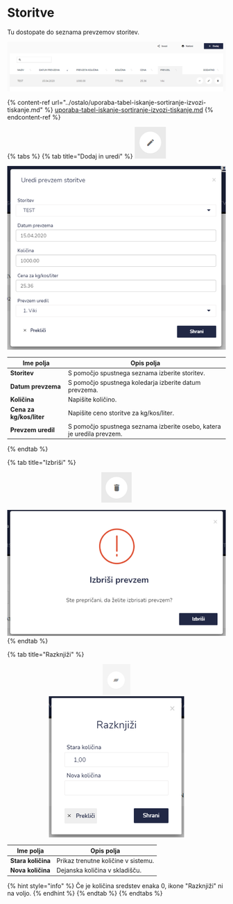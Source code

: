 # Storitve

Tu dostopate do seznama prevzemov storitev.

![](../.gitbook/assets/Skladisce_stoitve_pogled.PNG)

{% content-ref url="../ostalo/uporaba-tabel-iskanje-sortiranje-izvozi-tiskanje.md" %}
[uporaba-tabel-iskanje-sortiranje-izvozi-tiskanje.md](../ostalo/uporaba-tabel-iskanje-sortiranje-izvozi-tiskanje.md)
{% endcontent-ref %}

{% tabs %}
{% tab title="Dodaj in uredi" %}
![Ikona za urejanje](<../.gitbook/assets/Knjiga_ikona_pisalo (3).png>)

![](../.gitbook/assets/Skladisce_storitve_uredi.PNG)

| Ime polja                | Opis polja                                                             |
| ------------------------ | ---------------------------------------------------------------------- |
| **Storitev**             | S pomočjo spustnega seznama izberite storitev.                         |
| **Datum prevzema**       | S pomočjo spustnega koledarja izberite datum prevzema.                 |
| **Količina**             | Napišite količino.                                                     |
| **Cena za kg/kos/liter** | Napišite ceno storitve za kg/kos/liter.                                |
| **Prevzem uredil**       | S pomočjo spustnega seznama izberite osebo, katera je uredila prevzem. |
{% endtab %}

{% tab title="Izbriši" %}
<div align="center"><img src="../.gitbook/assets/Knjiga_ikona_izbris.png" alt="Ikona za brisanje"></div>

![](../.gitbook/assets/Skladisce_izbrisi.PNG)
{% endtab %}

{% tab title="Razknjiži" %}
<div align="center"><img src="../.gitbook/assets/razknjizi_ikona.png" alt="Ikona za razknjižitev"></div>

<div align="center"><img src="../.gitbook/assets/Skladisce_gasilna_redstva_raknjizi.PNG" alt=""></div>

| Ime polja          | Opis polja                          |
| ------------------ | ----------------------------------- |
| **Stara količina** | Prikaz trenutne količine v sistemu. |
| **Nova količina**  | Dejanska količina v skladišču.      |

{% hint style="info" %}
Če je količina sredstev enaka 0, ikone "Razknjiži" ni na voljo.
{% endhint %}
{% endtab %}
{% endtabs %}



